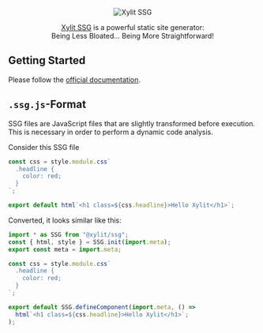 <div align="center">

![Xylit SSG](https://ssg.xylit.dev/xylit.svg "Xylit SSG")

[Xylit SSG](https://ssg.xylit.dev) is a powerful static site generator:  
Being Less Bloated... Being More Straightforward!

</div>

## Getting Started

Please follow the [official documentation](https://ssg.xylit.dev/getting-started/).

## `.ssg.js`-Format

SSG files are JavaScript files that are slightly transformed before execution. This is necessary in order to perform a dynamic code analysis.

Consider this SSG file

```js
const css = style.module.css`
  .headline {
    color: red;
  }
`;

export default html`<h1 class=${css.headline}>Hello Xylit</h1>`;
```

Converted, it looks similar like this:

```js
import * as SSG from "@xylit/ssg";
const { html, style } = SSG.init(import.meta);
export const meta = import.meta;

const css = style.module.css`
  .headline {
    color: red;
  }
`;

export default SSG.defineComponent(import.meta, () =>
  html`<h1 class=${css.headline}>Hello Xylit</h1>`;
);
```
